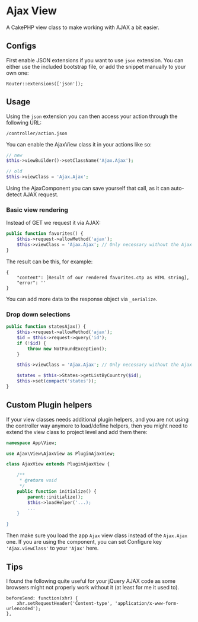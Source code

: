 # Ajax View

A CakePHP view class to make working with AJAX a bit easier.

## Configs
First enable JSON extensions if you want to use `json` extension.
You can either use the included bootstrap file, or add the snippet manually to your own one:
```
Router::extensions(['json']);
```

## Usage
Using the `json` extension you can then access your action through the following URL:
```
/controller/action.json
```

You can enable the AjaxView class it in your actions like so:
```php
// new
$this->viewBuilder()->setClassName('Ajax.Ajax');

// old
$this->viewClass = 'Ajax.Ajax';
```
Using the AjaxComponent you can save yourself that call, as it can auto-detect AJAX request.


### Basic view rendering
Instead of GET we request it via AJAX:
```php
public function favorites() {
    $this->request->allowMethod('ajax');
    $this->viewClass = 'Ajax.Ajax'; // Only necessary without the Ajax component
}
```

The result can be this, for example:
```
{
    "content": [Result of our rendered favorites.ctp as HTML string],
    "error": ''
}
```
You can add more data to the response object via `_serialize`.


### Drop down selections
```php
public function statesAjax() {
    $this->request->allowMethod('ajax');
    $id = $this->request->query('id');
    if (!$id) {
        throw new NotFoundException();
    }

    $this->viewClass = 'Ajax.Ajax'; // Only necessary without the Ajax component

    $states = $this->States->getListByCountry($id);
    $this->set(compact('states'));
}
```

## Custom Plugin helpers
If your view classes needs additional plugin helpers, and you are not using the controller way anymore to load/define helpers, then you might need to extend the view class to project level and add them there:
```php
namespace App\View;

use Ajax\View\AjaxView as PluginAjaxView;

class AjaxView extends PluginAjaxView {

    /**
     * @return void
     */
    public function initialize() {
        parent::initialize();
        $this->loadHelper('...);
        ...
    }

}
```
Then make sure you load the app `Ajax` view class instead of the `Ajax.Ajax` one.
If you are using the component, you can set Configure key `'Ajax.viewClass'` to your `'Ajax'` here.

## Tips
I found the following quite useful for your jQuery AJAX code as some browsers might not properly work without it (at least for me it used to).
```
beforeSend: function(xhr) {
    xhr.setRequestHeader('Content-type', 'application/x-www-form-urlencoded');
},
```
